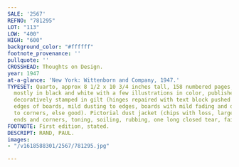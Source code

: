 ```yaml
---
SALE: '2567'
REFNO: "781295"
LOT: "113"
LOW: "400"
HIGH: "600"
background_color: "#ffffff"
footnote_provenance: ''
pullquote: ''
CROSSHEAD: Thoughts on Design.
year: 1947
at-a-glance: 'New York: Wittenborn and Company, 1947.'
TYPESET: Quarto, approx 8 1/2 x 10 3/4 inches tall, 158 numbered pages, illustrated
  mostly in black and white with a few illustrations in color, publisher’s black cloth
  decoratively stamped in gilt (hinges repaired with text block pushed forward to
  edges of boards, mild dusting to edges, boards with mild fading and dusting, fraying
  to corners, else good). Pictorial dust jacket (chips with loss, largely to spine
  ends and corners, toning, soiling, rubbing, one long closed tear, fair to good).
FOOTNOTE: First edition, stated.
DESCRIPT: RAND, PAUL.
images:
- "/v1618588301/2567/781295.jpg"

---
```

